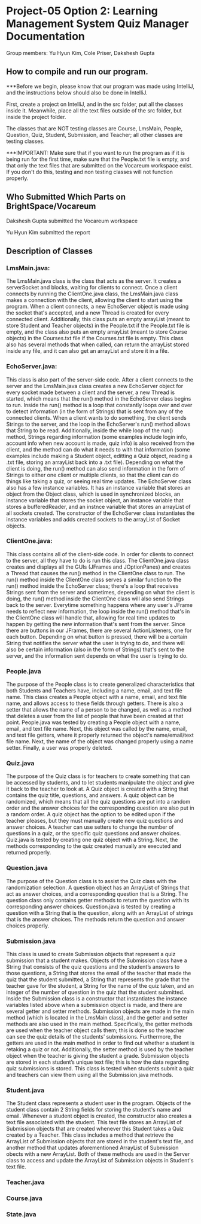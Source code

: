 # Project-05 Option 2: Learning Management System Quiz Manager Documentation
Group members: Yu Hyun Kim, Cole Priser, Dakshesh Gupta

## How to compile and run our program.
***Before we begin, please know that our program was made using IntelliJ, and the instructions below should also be done in IntelliJ.

First, create a project on IntelliJ, and in the src folder, put all the classes inside it. Meanwhile, place all the text files outside of the src folder, but inside the project folder.

The classes that are NOT testing classes are Course, LmsMain, People, Question, Quiz, Student, Submission, and Teacher; all other classes are testing classes.

***IMPORTANT: Make sure that if you want to run the program as if it is being run for the first time, make sure that the People.txt file is empty, and that only the text files that are submitted on the Vocareum workspace exist. If you don't do this, testing and non testing classes will not function properly.

## Who Submitted Which Parts on BrightSpace/Vocareum
Dakshesh Gupta submitted the Vocareum workspace

Yu Hyun Kim submitted the report

## Description of Classes

### LmsMain.java: 

The LmsMain.java class is the class that acts as the server. It creates a serverSocket and blocks, waiting for clients to connect. Once a client connects by running the ClientOne.java class, the LmsMain.java class makes a connection with the client, allowing the client to start using the program. When a client connects, a new EchoServer object is made using the socket that's accepted, and a new Thread is created for every connected client. Additionally, this class puts an empty arrayList (meant to store Student and Teacher objects) in the People.txt if the People.txt file is empty, and the class also puts an empty arrayList (meant to store Course objects) in the Courses.txt file if the Courses.txt file is empty. This class also has several methods that when called, can return the arrayList stored inside any file, and it can also get an arrayList and store it in a file. 

### EchoServer.java:

This class is also part of the server-side code. After a client connects to the server and the LmsMain.java class creates a new EchoServer object for every socket made between a client and the server, a new Thread is started, which means that the run() method in the EchoServer class begins to run. Inside the run() method is a loop that constantly loops over and over to detect information (in the form of Strings) that is sent from any of the connected clients. When a client wants to do something, the client sends Strings to the server, and the loop in the EchoServer's run() method allows that String to be read. Additionally, inside the while loop of the run() method, Strings regarding information (some examples include login info, account info when new account is made, quiz info) is also received from the client, and the method can do what it needs to with that information (some examples include making a Student object, editting a Quiz object, reading a .txt file, storing an arrayList back into a .txt file). Depending on what the client is doing, the run() method can also send information in the form of Strings to either one client or multiple clients, so that the client can do things like taking a quiz, or seeing real time updates. The EchoServer class also has a few instance variables. It has an instance variable that stores an object from the Object class, which is used in synchronized blocks, an instance variable that stores the socket object, an instance variable that stores a bufferedReader, and an instnce variable that stores an arrayList of all sockets created. The constructor of the EchoServer class instantiates the instance variables and adds created sockets to the arrayList of Socket objects.


### ClientOne.java:

This class contains all of the client-side code. In order for clients to connect to the server, all they have to do is run this class. The ClientOne.java class creates and displays all the GUIs (JFrames and JOptionPanes) and creates a Thread that causes the run() method in the ClientOne class to run. The run() method inside the ClientOne class serves a similar function to the run() method inside the EchoServer class; there's a loop that receives Strings sent from the server and sometimes, depending on what the client is doing, the run() method inside the ClientOne class will also send Strings back to the server. Everytime something happens where any user's JFrame needs to reflect new information, the loop inside the run() method that's in the ClientOne class will handle that, allowing for real time updates to happen by getting the new information that's sent from the server. Since there are buttons in our JFrames, there are several ActionListeners, one for each button. Depending on what button is pressed, there will be a certain String that notifies the server what the user is trying to do, and there will also be certain information (also in the form of Strings) that's sent to the server, and the information sent depends on what the user is trying to do. 

### People.java

The purpose of the People class is to create generalized characteristics that both Students and Teachers have, including a name, email, and text file name. This class creates a People object with a name, email, and text file name, and allows access to these fields through getters. There is also a setter that allows the name of a person to be changed, as well as a method that deletes a user from the list of people that have been created at that point. People.java was tested by creating a People object with a name, email, and text file name. Next, this object was called by the name, email, and text file getters, where it properly returned the object's name/email/text file name. Next, the name of the object was changed properly using a name setter. Finally, a user was properly deleted.

### Quiz.java

The purpose of the Quiz class is for teachers to create something that can be accessed by students, and to let students manipulate the object and give it back to the teacher to look at. A Quiz object is created with a String that contains the quiz title, questions, and answers. A quiz object can be randomized, which means that all the quiz questions are put into a random order and the answer choices for the corresponding question are also put in a random order. A quiz object has the option to be edited upon if the teacher pleases, but they must manually create new quiz questions and answer choices. A teacher can use setters to change the number of questions in a quiz, or the specific quiz questions and answer choices. Quiz.java is tested by creating one quiz object with a String. Next, the methods corresponding to the quiz created manually are executed and returned properly.

### Question.java

The purpose of the Question class is to assist the Quiz class with the randomization selection. A question object has an ArrayList of Strings that act as answer choices, and a corresponding question that is a String. The question class only contains getter methods to return the question with its corresponding answer choices. Question.java is tested by creating a question with a String that is the question, along with an ArrayList of strings that is the answer choices. The methods return the question and answer choices properly. 

### Submission.java

This class is used to create Submission objects that represent a quiz submission that a student makes. Objects of the Submission class have a String that consists of the quiz questions and the student’s answers to those questions, a String that stores the email of the teacher that made the quiz that the student submitted, a String that represents the grade that the teacher gave for the student, a String for the name of the quiz taken, and an integer of the number of question in the quiz that the student submitted. Inside the Submission class is a constructor that instantiates the instance variables listed above when a submission object is made, and there are several getter and setter methods. Submission objects are made in the main method (which is located in the LmsMain class), and the getter and setter methods are also used in the main method. Specifically, the getter methods are used when the teacher object calls them; this is done so the teacher can see the quiz details of the students’ submissions. Furthermore, the getters are used in the main method in order to find out whether a student is retaking a quiz or not. Additionally, the setter method is used by the teacher object when the teacher is giving the student a grade. Submission objects are stored in each student’s unique text file; this is how the data regarding quiz submissions is stored. This class is tested when students submit a quiz and teachers can view them using all the Submission.java methods.

### Student.java

The Student class represents a student user in the program. Objects of the student class contain 2 String fields for storing the student's name and email. Whenever a student object is created, the constructor also creates a text file associated with the student. This text file stores an ArrayList of Submission objects that are created whenever this Student takes a Quiz created by a Teacher. This class includes a method that retrieve the ArrayList of Submission objects that are stored in the student's text file, and another method that updates aforementioned ArrayList of Submission obects with a new ArrayList. Both of these methods are used in the Server class to access and update the ArrayList of Submission objects in Student's text file.

### Teacher.java

### Course.java

### State.java
